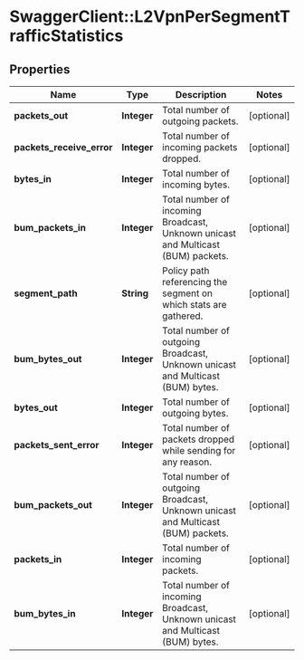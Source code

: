 # SwaggerClient::L2VpnPerSegmentTrafficStatistics

## Properties
Name | Type | Description | Notes
------------ | ------------- | ------------- | -------------
**packets_out** | **Integer** | Total number of outgoing packets.  | [optional] 
**packets_receive_error** | **Integer** | Total number of incoming packets dropped.  | [optional] 
**bytes_in** | **Integer** | Total number of incoming bytes.  | [optional] 
**bum_packets_in** | **Integer** | Total number of incoming Broadcast, Unknown unicast and Multicast (BUM) packets.  | [optional] 
**segment_path** | **String** | Policy path referencing the segment on which stats are gathered.  | [optional] 
**bum_bytes_out** | **Integer** | Total number of outgoing Broadcast, Unknown unicast and Multicast (BUM) bytes.  | [optional] 
**bytes_out** | **Integer** | Total number of outgoing bytes.  | [optional] 
**packets_sent_error** | **Integer** | Total number of packets dropped while sending for any reason.  | [optional] 
**bum_packets_out** | **Integer** | Total number of outgoing Broadcast, Unknown unicast and Multicast (BUM) packets.  | [optional] 
**packets_in** | **Integer** | Total number of incoming packets.  | [optional] 
**bum_bytes_in** | **Integer** | Total number of incoming Broadcast, Unknown unicast and Multicast (BUM) bytes.  | [optional] 



